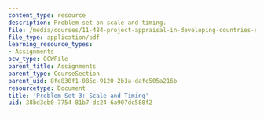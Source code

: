 ```yaml
---
content_type: resource
description: Problem set on scale and timing.
file: /media/courses/11-484-project-appraisal-in-developing-countries-spring-2005/38bd3eb0775481b7dc246a907dc588f2_ps03.pdf
file_type: application/pdf
learning_resource_types:
- Assignments
ocw_type: OCWFile
parent_title: Assignments
parent_type: CourseSection
parent_uid: 8fe830f1-085c-9120-2b3a-dafe505a216b
resourcetype: Document
title: 'Problem Set 3: Scale and Timing'
uid: 38bd3eb0-7754-81b7-dc24-6a907dc588f2
---
```

